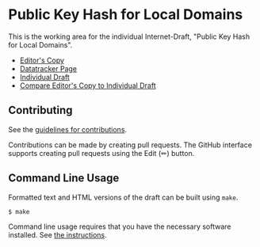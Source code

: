 # Public Key Hash for Local Domains

This is the working area for the individual Internet-Draft, "Public Key Hash for Local Domains".

* [Editor's Copy](https://danwing.github.io/public-key-hash/#go.draft-wing-settle-public-key-hash.html)
* [Datatracker Page](https://datatracker.ietf.org/doc/draft-wing-settle-public-key-hash)
* [Individual Draft](https://datatracker.ietf.org/doc/html/draft-wing-settle-public-key-hash)
* [Compare Editor's Copy to Individual Draft](https://danwing.github.io/public-key-hash/#go.draft-wing-settle-public-key-hash.diff)


## Contributing

See the
[guidelines for contributions](https://github.com/danwing/public-key-hash/blob/main/CONTRIBUTING.md).

Contributions can be made by creating pull requests.
The GitHub interface supports creating pull requests using the Edit (✏) button.


## Command Line Usage

Formatted text and HTML versions of the draft can be built using `make`.

```sh
$ make
```

Command line usage requires that you have the necessary software installed.  See
[the instructions](https://github.com/martinthomson/i-d-template/blob/main/doc/SETUP.md).

